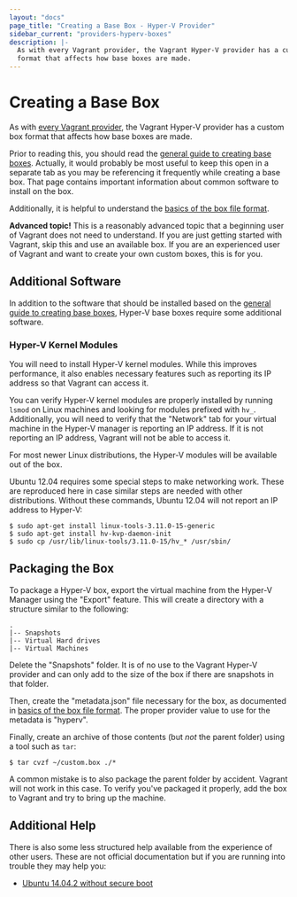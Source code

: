 ```yaml
---
layout: "docs"
page_title: "Creating a Base Box - Hyper-V Provider"
sidebar_current: "providers-hyperv-boxes"
description: |-
  As with every Vagrant provider, the Vagrant Hyper-V provider has a custom box
  format that affects how base boxes are made.
---
```


# Creating a Base Box

As with [every Vagrant provider](/docs/providers/basic_usage.html), the
Vagrant Hyper-V provider has a custom box format that affects how base boxes are made.

Prior to reading this, you should read the
[general guide to creating base boxes](/docs/boxes/base.html). Actually,
it would probably be most useful to keep this open in a separate tab
as you may be referencing it frequently while creating a base box. That
page contains important information about common software to install
on the box.

Additionally, it is helpful to understand the
[basics of the box file format](/docs/boxes/format.html).

<div class="alert alert-warning">
  <strong>Advanced topic!</strong> This is a reasonably advanced topic that
  a beginning user of Vagrant does not need to understand. If you are
  just getting started with Vagrant, skip this and use an available
  box. If you are an experienced user of Vagrant and want to create
  your own custom boxes, this is for you.
</div>

## Additional Software

In addition to the software that should be installed based on the
[general guide to creating base boxes](/docs/boxes/base.html),
Hyper-V base boxes require some additional software.

### Hyper-V Kernel Modules

You will need to install Hyper-V kernel modules. While this improves performance,
it also enables necessary features such as reporting its IP address so that
Vagrant can access it.

You can verify Hyper-V kernel modules are properly installed by
running `lsmod` on Linux machines and looking for modules prefixed with
`hv_`. Additionally, you will need to verify that the "Network" tab for your
virtual machine in the Hyper-V manager is reporting an IP address. If it
is not reporting an IP address, Vagrant will not be able to access it.

For most newer Linux distributions, the Hyper-V modules will be available
out of the box.

Ubuntu 12.04 requires some special steps to make networking work. These
are reproduced here in case similar steps are needed with other distributions.
Without these commands, Ubuntu 12.04 will not report an IP address to
Hyper-V:

```
$ sudo apt-get install linux-tools-3.11.0-15-generic
$ sudo apt-get install hv-kvp-daemon-init
$ sudo cp /usr/lib/linux-tools/3.11.0-15/hv_* /usr/sbin/
```

## Packaging the Box

To package a Hyper-V box, export the virtual machine from the
Hyper-V Manager using the "Export" feature. This will create a directory
with a structure similar to the following:

```
.
|-- Snapshots
|-- Virtual Hard drives
|-- Virtual Machines
```

Delete the "Snapshots" folder. It is of no use to the Vagrant Hyper-V
provider and can only add to the size of the box if there are snapshots
in that folder.

Then, create the "metadata.json" file necessary for the box, as documented
in [basics of the box file format](/docs/boxes/format.html). The proper
provider value to use for the metadata is "hyperv".

Finally, create an archive of those contents (but _not_ the parent folder)
using a tool such as `tar`:

```
$ tar cvzf ~/custom.box ./*
```

A common mistake is to also package the parent folder by accident. Vagrant
will not work in this case. To verify you've packaged it properly, add the
box to Vagrant and try to bring up the machine.

## Additional Help

There is also some less structured help available from the experience of
other users. These are not official documentation but if you are running
into trouble they may help you:

  * [Ubuntu 14.04.2 without secure boot](https://github.com/mitchellh/vagrant/issues/5419#issuecomment-86235427)
